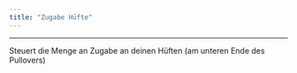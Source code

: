 ```yaml
---
title: "Zugabe Hüfte"
---
```


***

Steuert die Menge an Zugabe an deinen Hüften (am unteren Ende des Pullovers)




